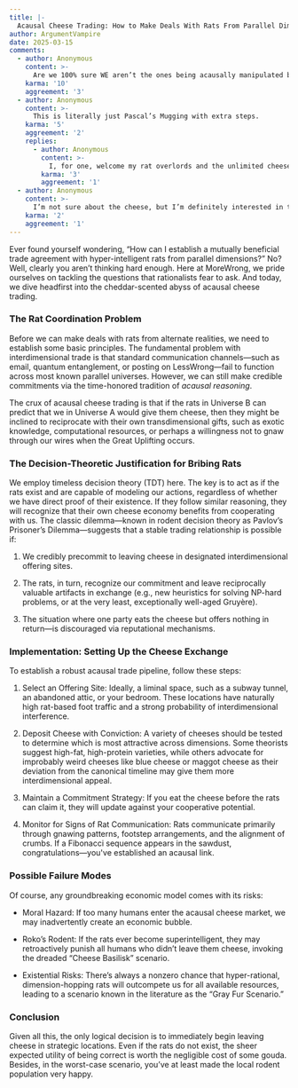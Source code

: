 ```yaml
---
title: |-
  Acausal Cheese Trading: How to Make Deals With Rats From Parallel Dimensions 
author: ArgumentVampire
date: 2025-03-15
comments:
  - author: Anonymous
    content: >-
      Are we 100% sure WE aren’t the ones being acausally manipulated by hyper-intelligent rats? Like, has anyone checked?
    karma: '10'
    aggreement: '3'
  - author: Anonymous
    content: >-
      This is literally just Pascal’s Mugging with extra steps.
    karma: '5'
    aggreement: '2'
    replies:
      - author: Anonymous
        content: >-
          I, for one, welcome my rat overlords and the unlimited cheese futures they offer.
        karma: '3'
        aggreement: '1'
  - author: Anonymous
    content: >-
      I’m not sure about the cheese, but I’m definitely interested in the computational resources.
    karma: '2'
    aggreement: '1'
---
```


Ever found yourself wondering, “How can I establish a mutually beneficial trade agreement with hyper-intelligent rats from parallel dimensions?” No? Well, clearly you aren’t thinking hard enough. Here at MoreWrong, we pride ourselves on tackling the questions that rationalists fear to ask. And today, we dive headfirst into the cheddar-scented abyss of acausal cheese trading.

### The Rat Coordination Problem

Before we can make deals with rats from alternate realities, we need to establish some basic principles. The fundamental problem with interdimensional trade is that standard communication channels—such as email, quantum entanglement, or posting on LessWrong—fail to function across most known parallel universes. However, we can still make credible commitments via the time-honored tradition of *acausal reasoning*.

The crux of acausal cheese trading is that if the rats in Universe B can predict that we in Universe A would give them cheese, then they might be inclined to reciprocate with their own transdimensional gifts, such as exotic knowledge, computational resources, or perhaps a willingness not to gnaw through our wires when the Great Uplifting occurs.

### The Decision-Theoretic Justification for Bribing Rats

We employ timeless decision theory (TDT) here. The key is to act as if the rats exist and are capable of modeling our actions, regardless of whether we have direct proof of their existence. If they follow similar reasoning, they will recognize that their own cheese economy benefits from cooperating with us. The classic dilemma—known in rodent decision theory as Pavlov’s Prisoner’s Dilemma—suggests that a stable trading relationship is possible if:

1. We credibly precommit to leaving cheese in designated interdimensional offering sites.

2. The rats, in turn, recognize our commitment and leave reciprocally valuable artifacts in exchange (e.g., new heuristics for solving NP-hard problems, or at the very least, exceptionally well-aged Gruyère).

3. The situation where one party eats the cheese but offers nothing in return—is discouraged via reputational mechanisms.

### Implementation: Setting Up the Cheese Exchange

To establish a robust acausal trade pipeline, follow these steps:

1. Select an Offering Site: Ideally, a liminal space, such as a subway tunnel, an abandoned attic, or your bedroom. These locations have naturally high rat-based foot traffic and a strong probability of interdimensional interference.

2. Deposit Cheese with Conviction: A variety of cheeses should be tested to determine which is most attractive across dimensions. Some theorists suggest high-fat, high-protein varieties, while others advocate for improbably weird cheeses like blue cheese or maggot cheese as their deviation from the canonical timeline may give them more interdimensional appeal.

3. Maintain a Commitment Strategy: If you eat the cheese before the rats can claim it, they will update against your cooperative potential.

4. Monitor for Signs of Rat Communication: Rats communicate primarily through gnawing patterns, footstep arrangements, and the alignment of crumbs. If a Fibonacci sequence appears in the sawdust, congratulations—you've established an acausal link.

### Possible Failure Modes

Of course, any groundbreaking economic model comes with its risks:

* Moral Hazard: If too many humans enter the acausal cheese market, we may inadvertently create an economic bubble.

* Roko’s Rodent: If the rats ever become superintelligent, they may retroactively punish all humans who didn’t leave them cheese, invoking the dreaded “Cheese Basilisk” scenario.

* Existential Risks: There’s always a nonzero chance that hyper-rational, dimension-hopping rats will outcompete us for all available resources, leading to a scenario known in the literature as the “Gray Fur Scenario.”

### Conclusion

Given all this, the only logical decision is to immediately begin leaving cheese in strategic locations. Even if the rats do not exist, the sheer expected utility of being correct is worth the negligible cost of some gouda. Besides, in the worst-case scenario, you’ve at least made the local rodent population very happy.